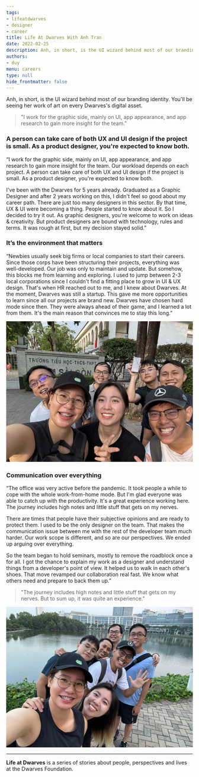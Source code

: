 ```yaml
---
tags: 
- lifeatdwarves
- designer
- career
title: Life At Dwarves With Anh Tran
date: 2022-02-25
description: Anh, in short, is the UI wizard behind most of our branding identity. You'll be seeing her work of art on every Dwarves's digital asset.
authors: 
- duy
menu: careers
type: null
hide_frontmatter: false
---
```


Anh, in short, is the UI wizard behind most of our branding identity. You'll be seeing her work of art on every Dwarves's digital asset.

>
> "I work for the graphic side, mainly on UI, app appearance, and app research to gain more insight for the team."

### A person can take care of both UX and UI design if the project is small. As a product designer, you're expected to know both.
“I work for the graphic side, mainly on UI, app appearance, and app research to gain more insight for the team. Our workload depends on each project. A person can take care of both UX and UI design if the project is small. As a product designer, you're expected to know both.

I've been with the Dwarves for 5 years already. Graduated as a Graphic Designer and after 2 years working on this, I didn't feel so good about my career path. There are just too many designers in this sector. By that time, UX & UI were becoming a thing. People started to know about it. So I decided to try it out. As graphic designers, you're welcome to work on ideas & creativity. But product designers are bound with technology, rules and terms. It was rough at first, but my decision stayed solid.”

### It’s the environment that matters
“Newbies usually seek big firms or local companies to start their careers. Since those corps have been structuring their projects, everything was well-developed. Our job was only to maintain and update. But somehow, this blocks me from learning and exploring. I used to jump between 2-3 local corporations since I couldn't find a fitting place to grow in UI & UX design. That's when HR reached out to me, and I knew about Dwarves.
At the moment, Dwarves was still a startup. This gave me more opportunities to learn since all our projects are brand new. Dwarves have chosen hard mode since then. They were always ahead of their game, and I learned a lot from them. It's the main reason that convinces me to stay this long.”

![anhtran](assets/life-at-dwarves-with-anh-tran-how-its-like-to-be-a-head-of-ui_life-at-dwarves-anh-tran.webp)

### Communication over everything
“The office was very active before the pandemic. It took people a while to cope with the whole work-from-home mode. But I'm glad everyone was able to catch up with the productivity.
It's a great experience working here. The journey includes high notes and little stuff that gets on my nerves. 

There are times that people have their subjective opinions and are ready to protect them. I used to be the only designer on the team. That makes the communication issue between me with the rest of the developer team much harder. Our work scope is different, and so are our perspectives. We ended up arguing over everything. 

So the team began to hold seminars, mostly to remove the roadblock once a for all. I got the chance to explain my work as a designer and understand things from a developer's point of view. It helped us to walk in each other's shoes. That move revamped our collaboration real fast. We know what others need and prepare to back them up.”

>
> "The journey includes high notes and little stuff that gets on my nerves. But to sum up, it was quite an experience."

![asste](assets/life-at-dwarves-with-anh-tran-how-its-like-to-be-a-head-of-ui_life-at-dwarves-anh-tran-2.webp)

---
**Life at Dwarves** is a series of stories about people, perspectives and lives at the Dwarves Foundation.